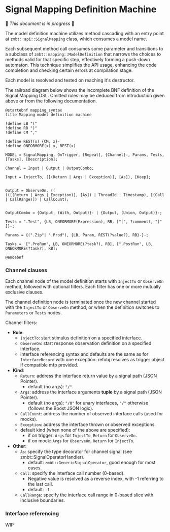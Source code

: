 <!-- (c) Copyright 2024 Zenseact AB -->
<!-- SPDX-License-Identifier: Apache-2.0 -->

# Signal Mapping Definition Machine

:construction: *This document is in progress* :construction:

The model definition machine utilizes method cascading with an entry point at
`zmbt::api::SignalMapping` class, which consumes a model name.

Each subsequent method call consumes some parameter and transitions to a
subclass of `zmbt::mapping::ModelDefinition` that narrows the choices to methods
valid for that specific step, effectively forming a push-down automaton.
This technique simplifies the API usage, enhancing the code completion
and checking certain errors at compilation stage.

Each model is resolved and tested on reaching it's destructor.

The railroad diagram below shows the incomplete BNF definition of the
Signal Mapping DSL. Omitted rules may be deduced from
introduction given above or from the following documentation.

<!-- ![image](mapping_bnf.png) -->
```plantuml
@startebnf mapping_syntax
title Mapping model definition machine

!define LB "("
!define RB ")"
!define CM ","

!define REST(x) {CM, x}-
!define ONEORMORE(x) x, REST(x)

MODEL = SignalMapping, OnTrigger, [Repeat], {Channel}-, Params, Tests, [Tasks], [Description];

Channel = Input | Output | OutputCombo;

Input = InjectTo, ([(Return | Args | Exception)], [As]), [Keep];


Output = ObserveOn, ((
(([(Return | Args | Exception)], [As]) | ThreadId | Timestamp), [(Call | CallRange)]) | CallCount);


OutputCombo = {Output, (With, Output)}- | {Output, (Union, Output)}-;

Tests = ".Test", {LB, ONEORMORE(Expression), RB, ["[", ?comment?, "]" ]}-;

Params = {(".Zip"| ".Prod"), {LB, Param, REST(?value?), RB}-}-;

Tasks =  [".PreRun", LB, ONEORMORE(?task?), RB], [".PostRun", LB, ONEORMORE(?task?), RB];

@endebnf
```

### Channel clauses

Each channel node of the model definition starts with `InjectTo` or `ObserveOn` method,
followed with optional filters. Each filter has one or more mutually exclusive clauses.

The channel definition node is terminated once the new channel started with the
`InjectTo` or `ObserveOn` method, or when the definition switches to `Parameters`
or `Tests` nodes.

Channel filters:

- **Role**:
    - `InjectTo`: start stimulus definition on a specified interface.
    - `ObserveOn`: start response observation definition on a specified interface.
    - interface referencing syntax and defaults are the same as for `InterfaceRecord`
      with one exception: refobj resolves as trigger object if compatible mfp provided.
- **Kind**:
    - `Return`: address the interface return value by a signal path (JSON Pointer).
        - default (no args): `"/"`.
    - `Args`: address the interface arguments **tuple** by a signal path (JSON Pointer).
        - default (no args): `"/0"` for unary interfaces, `"/"` otherwise (follows the Boost JSON logic).
    - `CallCount`: address the number of observed interface calls (used for mocks).
    - `Exception`: address the interface thrown or observed exceptions.
    - default kind (when none of the above are specified):
        - if on trigger: `Args` for `InjectTo`, `Return` for `ObserveOn`.
        - if on mock: `Args` for `ObserveOn`, `Return` for `InjectTo`.
- **Other**:
    - `As`: specify the type decorator for channel signal (see zmbt::SignalOperatorHandler).
        - default: `zmbt::GenericSignalOperator`, good enough for most cases.
    - `Call`: specify the interface call number (0-based).
        - Negative value is resolved as a reverse index, with -1 referring to the last call.
        - default: `-1`
    - `CallRange`: specify the interface call range in 0-based slice with inclusive boundaries.

### Interface referencing

WIP
